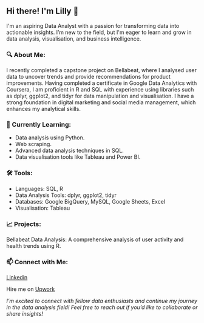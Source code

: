 ## Hi there! I'm Lilly 👋

  I'm an aspiring Data Analyst with a passion for transforming data into actionable insights. I’m new to the field, but I'm eager to learn and grow in data analysis, visualisation, and business     intelligence.

### 🔍 About Me:

  I recently completed a capstone project on Bellabeat, where I analysed user data to uncover trends and provide recommendations for product improvements.
  Having completed a certificate in Google Data Analytics with Coursera, I am proficient in R and SQL with experience using libraries such as dplyr, ggplot2, and tidyr for data manipulation and visualisation.
  I have a strong foundation in digital marketing and social media management, which enhances my analytical skills.

### 🌱 Currently Learning:

* Data analysis using Python.
* Web scraping.
* Advanced data analysis techniques in SQL.
* Data visualisation tools like Tableau and Power BI.

### 🛠️ Tools:

  * Languages: SQL, R
  * Data Analysis Tools: dplyr, ggplot2, tidyr
  * Databases: Google BigQuery, MySQL, Google Sheets, Excel
  * Visualisation: Tableau

### 📈 Projects:

  Bellabeat Data Analysis: A comprehensive analysis of user activity and health trends using R.

### 📫 Connect with Me:

  [Linkedin](https://www.linkedin.com/in/lilly-d-81771726a/)
  
  Hire me on [Upwork](https://www.upwork.com/freelancers/~01241222145e89f502?mp_source=share)

_I’m excited to connect with fellow data enthusiasts and continue my journey in the data analysis field! Feel free to reach out if you’d like to collaborate or share insights!_

<!---
LillyED/LillyED is a ✨ special ✨ repository because its `README.md` (this file) appears on your GitHub profile.
You can click the Preview link to take a look at your changes.
--->
